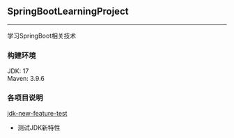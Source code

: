 ## SpringBootLearningProject

---

学习SpringBoot相关技术

### 构建环境
JDK: 17<br>
Maven: 3.9.6<br>

### 各项目说明
[jdk-new-feature-test](jdk-new-feature-test)<br>
- 测试JDK新特性

